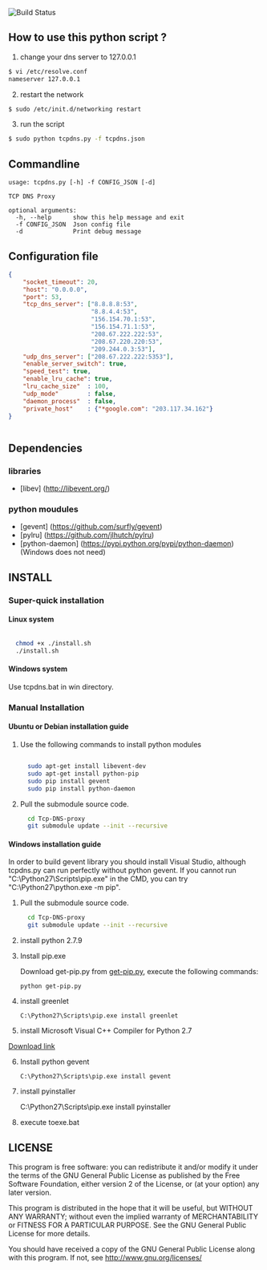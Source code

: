 
![Build Status](https://travis-ci.org/henices/Tcp-DNS-proxy.svg?branch=master)

How to use this python script ?
-------------------------------

1.    change your dns server to 127.0.0.1

   ```bash
  $ vi /etc/resolve.conf  
  nameserver 127.0.0.1
  ```
2.    restart the network

  ```bash
  $ sudo /etc/init.d/networking restart
  ```
3.    run the script

  ```bash
  $ sudo python tcpdns.py -f tcpdns.json
  ```
  
Commandline
----------------------------

```
usage: tcpdns.py [-h] -f CONFIG_JSON [-d]

TCP DNS Proxy

optional arguments:
  -h, --help      show this help message and exit
  -f CONFIG_JSON  Json config file
  -d              Print debug message
```

  
Configuration file
----------------------------

``` json
{
    "socket_timeout": 20,
    "host": "0.0.0.0",
    "port": 53,
    "tcp_dns_server": ["8.8.8.8:53",
                       "8.8.4.4:53",
                       "156.154.70.1:53",
                       "156.154.71.1:53",
                       "208.67.222.222:53",
                       "208.67.220.220:53",
                       "209.244.0.3:53"],
    "udp_dns_server": ["208.67.222.222:5353"],
    "enable_server_switch": true,
    "speed_test": true,
    "enable_lru_cache": true,
    "lru_cache_size"  : 100,
    "udp_mode"        : false,
    "daemon_process"  : false,
    "private_host"    : {"*google.com": "203.117.34.162"}
}



```

  
Dependencies
----------------------------

### libraries
   * [libev] (http://libevent.org/)

### python moudules
   * [gevent] (https://github.com/surfly/gevent)
   * [pylru] (https://github.com/jlhutch/pylru)
   * [python-daemon] (https://pypi.python.org/pypi/python-daemon) (Windows does not need)

INSTALL
---------------------

### Super-quick installation

#### Linux system

```bash

  chmod +x ./install.sh
  ./install.sh
```

#### Windows system

Use tcpdns.bat in win directory.


### Manual Installation


#### Ubuntu or Debian installation guide

1. Use the following commands to install python modules

   ```bash
   
     sudo apt-get install libevent-dev
     sudo apt-get install python-pip
     sudo pip install gevent
     sudo pip install python-daemon
   ```

2. Pull the submodule source code.

   ```bash
     cd Tcp-DNS-proxy
     git submodule update --init --recursive
   ```

#### Windows installation guide

   In order to build gevent library you should install Visual Studio, 
   although tcpdns.py can run perfectly without python gevent.
   If you cannot run "C:\Python27\Scripts\pip.exe" in the CMD,
   you can try "C:\Python27\python.exe -m pip".


1. Pull the submodule source code.
   ```bash
     cd Tcp-DNS-proxy
     git submodule update --init --recursive
   ```

2. install python 2.7.9


3. Install pip.exe

   Download get-pip.py from [get-pip.py](https://raw.github.com/pypa/pip/master/contrib/get-pip.py),
   execute the following commands:

   ```
   python get-pip.py
   ```
4. install greenlet

   ```
   C:\Python27\Scripts\pip.exe install greenlet
   ```

5. install Microsoft Visual C++ Compiler for Python 2.7

  [Download link](http://www.microsoft.com/en-us/download/details.aspx?id=44266)

6. Install python gevent

   ```
   C:\Python27\Scripts\pip.exe install gevent
   ```

7. install pyinstaller

   C:\Python27\Scripts\pip.exe install pyinstaller

8. execute toexe.bat


LICENSE
----------------------

This program is free software: you can redistribute it and/or modify it under the terms of the GNU General Public License 
as published by the Free Software Foundation, either version 2 of the License, or (at your option) any later version.

This program is distributed in the hope that it will be useful, but WITHOUT ANY WARRANTY; without even the implied warranty
of MERCHANTABILITY or FITNESS FOR A PARTICULAR PURPOSE. See the GNU General Public License for more details.

You should have received a copy of the GNU General Public License along with this program. If not, see 
http://www.gnu.org/licenses/

